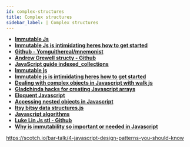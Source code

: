 ```yaml
---
id: complex-structures
title: Complex structures
sidebar_label: | Complex structures
---
```


- [**Immutable Js**](https://facebook.github.io/immutable-js/docs/#/)
- [**Immutable Js is intimidating heres how to get started**](https://medium.freecodecamp.org/immutable-js-is-intimidating-heres-how-to-get-started-2db1770466d6)
- [**Github - Yomguithereal/mnemonist**](https://github.com/Yomguithereal/mnemonist)
- [**Andrew Grewell structy - Github**](https://github.com/andrewgrewell/structy)
- [**JavaScript guide indexed_collections**](https://developer.mozilla.org/en-US/docs/Web/JavaScript/Guide/Indexed_collections)
- [**Immutable js**](https://facebook.github.io/immutable-js/docs/#/)
- [**Immutable js is intimidating heres how to get started**](https://medium.freecodecamp.org/immutable-js-is-intimidating-heres-how-to-get-started-2db1770466d6)
- [**Dealing with complex objects in Javascript with walk js**](https://medium.com/front-end-weekly/dealing-with-complex-objects-in-javascript-with-walk-js-a5826c64569f)
- [**Gladchinda hacks for creating Javascript arrays**](https://medium.freecodecamp.org/https-medium-com-gladchinda-hacks-for-creating-javascript-arrays-a1b80cb372b)
- [**Eloquent Javascript**](https://eloquentjavascript.net/04_data.html)
- [**Accessing nested objects in Javascript**](https://hackernoon.com/accessing-nested-objects-in-javascript-f02f1bd6387f)
- [**Itsy bitsy data structures.js**](https://github.com/jamiebuilds/itsy-bitsy-data-structures/blob/master/itsy-bitsy-data-structures.js)
- [**Javascript algorithms**](https://github.com/trekhleb/javascript-algorithms)
- [**Luke Lin Js stl - Github**](https://github.com/LukeLin/js-stl)
- [**Why is immutability so important or needed in Javascript**](https://stackoverflow.com/questions/34385243/why-is-immutability-so-important-or-needed-in-javascript)



<!--


observer pattern js
https://medium.com/@patrickackerman/the-observer-pattern-with-vanilla-javascript-8f85ea05eaa8
https://pawelgrzybek.com/the-observer-pattern-in-javascript-explained/
https://joshbedo.github.io/JS-Design-Patterns/
https://medium.com/@majdasab/observer-pattern-with-javascript-es6-classes-2a19851e1506
https://www.sitepoint.com/javascript-design-patterns-observer-pattern/




https://www.google.com/search?rlz=1C1GCEA_enUA850UA850&ei=pUMNXZD3AemBk74P4rmJ2AY&q=js+patterns+templates&oq=js+patterns+tem&gs_l=psy-ab.3.0.33i21l2.537678.547116..548682...1.0..0.120.1329.15j1......0....1..gws-wiz.......0i71j35i39j0i67j0j0i20i263j0i203j0i10i203j0i10j0i22i10i30j0i22i30j33i22i29i30.A-SvEu7yMGM




https://shichuan.github.io/javascript-patterns/


https://github.com/shichuan/javascript-patterns/blob/master/code-reuse-patterns/prototypal-inheritance.html -->


https://scotch.io/bar-talk/4-javascript-design-patterns-you-should-know
